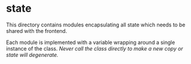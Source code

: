 # state

This directory contains modules encapsulating all state which needs to be shared with the frontend.

Each module is implemented with a variable wrapping around a single instance of the class. *Never call the class directly to make a new copy or state will degenerate.*